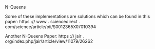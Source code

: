  N-Queens

Some of these implementations are solutions which can be found in this paper:
https :// www . sciencedirect . com/science/article/pii/S0012365X07010394

Another N-Queens Paper:
https :// jair . org/index.php/jair/article/view/11079/26262
